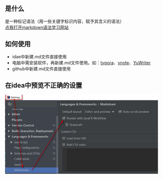 ## 是什么
是一种标记语法（用一些关键字标识内容，赋予其含义的语法）   
[点我打开markdown语法学习网站](https://www.mdeditor.com/)

## 如何使用
- idae中新建.md文件直接使用
- 电脑中需安装软件，再新建.md文件使用。如：[typora](https://www.typora.io/)、[vnote](https://tamlok.github.io/vnote/zh_cn/#!downloads.md)、[YuWriter](https://ivarptr.github.io/yu-writer.site/download.html)
- github中新建.md文件直接使用

## 在idea中预览不正确的设置
![](./resources/images/md-idea显示不正确.jpg)

